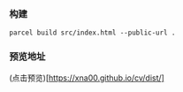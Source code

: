 ### 构建
`parcel build src/index.html --public-url .`
### 预览地址
(点击预览)[https://xna00.github.io/cv/dist/]